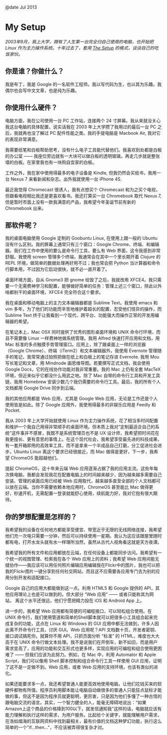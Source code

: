 @date Jul 2013

# My Setup

*2003年9月，我上大学，拥有了人生第一台完全归自己使用的电脑，也开始把 Linux 作为主力操作系统。十年过去了，套用 [The Setup](http://www.usesthis.com) 的格式，谈谈自己的吃饭家伙。*

## 你是谁？你做什么？

我是布丁，我是 Google 的一名软件工程师。我以写代码为生，也以其为乐趣。我偶尔也会写中文文章，也是纯为乐趣。

## 你使用什么硬件？

电脑方面，我在公司使用一台 PC 工作站，连接两个 24 寸屏幕。我从来就没关心我这台电脑的具体配置，说实话我在 2003 年上大学攒了我用过的最后一台 PC 之后，我就再也没了解过 PC 配件性能之类。我的手提电脑是 Macbook Air, 我对它的表现非常满意。

我需要纸笔和白板帮助思考，没有什么电子工具能代替他们。我喜欢到处都是白板的办公室 —— 我座位旁边就有一大块可以做白板的透明玻璃，再走几步就是整张墙的白板。在家里我也有一块购自宜家的白板。

工作之外，我在家中使用得最多的电子设备是 Kindle, 但我仍然会买纸书，我用一台 Nexus 7 来看新闻和杂志。出外我就使用一台 iPhone 4S.

最近我觉得 Chromecast 很诱人，我有点想买个 Chromecast 和为之买个电视，但跟看电视相比我还是更喜欢看书。我还打算买一台 Chromebook 取代 Nexus 7, 但是暂时市面上没有一款我满意的产品，我希望今年圣诞节前有新的 Chromebook 出来。

## 那软件呢？

我的桌面电脑使用 Google 定制的 Goobuntu Linux, 在使用上跟一般的 Ubuntu 没有什么区别。我的屏幕上通常只有三个窗口：Google Chrome、终端、和编辑器。我们在工作中使用的要么是命令行工具，要么有 Web 界面，这令我感到非常舒服。我使用 screen 管理多个终端，我通常会在其中一个里长期开着 Clojure 的 REPL 环境，做简单的数据处理再好用不过；我也常会把 Python 当计算器和命令行脚本用，不过因为它启动很快，就不必一直开着了。

桌面环境方面，自从 Gnome3 把 gnome 给毁了之后，我就改用 XFCE4。我只需要一个无需费神学习和配置，能够做好简单的任务：管理上述三个窗口，除此以外啥都别干的桌面环境，XFCE4 完全符合这个要求。

我在桌面和移动电脑上的主力文本编辑器都是 Sublime Text。我使用 emacs 和 vim 多年，为了他们的功能而辛苦地维护着超长的配置，忍受他们怪异的操作，而 Sublime Text 终于让我看到一个现代、跨平台、功能强大而操作正常的开发用编辑器的希望。

在笔记本上，Mac OSX 同时提供了优秀的图形桌面环境和 UNIX 命令行环境，而且不需要像 Linux 一样费神地做系统管理。我用 Alfred 快速打开应用和文档，用 Mac 标准的多点触摸手势管理窗口。应用上，除了跟桌面上一样的浏览器（Google Chrome）、终端（iTerm2）和文本编辑器外，我使用 Evernote 管理随手的笔记，我常常通过拍照把做在纸上和白板上的笔记存进 Evernote. 我用 Mou 写长笔记和文章，用 Mindnode 画思维导图。若要撰写正式文档，我会使用 Google Docs，它的在线协作功能对我非常重要。我的 Mac 上仍有全套 MacTeX 环境，但近来似乎它都没什么用武之地。除了 Mac 自带的命令行工具和开发工具链，我用 Homebrew 安装少数几个我仍需要的命令行工具。最后，我的所有个人文档都用 Google Drive 同步到云端。

我的其他应用都是 Web 应用，尤其是 Google Web 应用，无论是工作还是个人使用皆是如此。除了 Google 应用外，我使用得最多的非娱乐应用是 Feedly 和 Pocket.

我从 2003 年上大学开始就使用 Linux 作为主力操作系统，花了相当多时间配置和维护一个我自己用得非常顺手的桌面环境。但本质上我对“定制最适合自己的系统”这件事并不感冒，我既不是系统管理员也不是 UX 设计师，我希望把时间花在我更擅长、更有意思的事情上。在这个现代社会，我希望享受最先进的科技成果，有一套开箱即用的高效率工具，而不是拿来一个半成品自己打磨，分工促进社会进步。Ubuntu Linux 离这个要求已经很接近，而 Mac 做得是更好，下一步，我希望 ChromeOS 能超越他们。

提起 ChromeOS，这十年来云端 Web 应用逐渐占据了我的应用主流。这些年每次换电脑，我都会发现我花在配置电脑上的时间越来越少，因为越来越多需要自己安装、管理的桌面应用已经被 Web 应用取代，越来越多直至全部的个人文档都可以放在云端。当你不需要依赖本地应用时，ChromeOS 甚至能比 Mac 做得更好，秒速开机，无需配置一登录就能舒心使用，续航能力好，我对它抱有很大期待。

## 你的梦想配置是怎样的？

我希望我的设备在任何地方都能享受便宜、带宽近乎无限的无线网络连接，我希望他们充一次电只需要一分钟，然后可以持续使用一星期。我认为这应该跟屋里随时都有电，打开水龙头就有水一样理所当然，虽然从古代人视角看这就是天方夜谭。

我希望我的所有文件和应用都放在云端，在任何设备上都能同步访问。我希望有一个统一的视图管理、检索我在各个 Web 应用上的资料；我希望 Web 应用间能无缝协作——我应该可以用任何照片编辑应用编辑我在Flickr中的图片，我也可以把我的Flickr图片一键分享到任何社交网站，而且这不应需要各应用专门去为别的应用分别开发和适配接口。

Google 自己的应用大都能做到这一点。利用 HTML5 和 Google 提供的 API，其他应用理论上也是可以做到的。但大部分 “Web 应用” —— 或者只能称其为网站， 离这个水平还很远，他们宁愿把精力投在 iOS 和 Android App 上。

进一步的，我希望 Web 应用都有简便的可编程接口，可以轻松组合使用。在 UNIX 命令行，我们使用管道和简单的Shell脚本就可以把很多小工具组合起来完成复杂的功能，这点在 Linux 和 Windows 的 GUI 应用中都无法做到，许多人因此离不开命令行工具，讨厌 GUI。Web 应用呢？API 文档数十页，开发者密钥、接口调试搞死你。就算你不用 API，只抓页面分析 “标准” 的 HTML，难度也大大高于在 UNIX 命令行做文本处理。我不是说我们在开倒车，新不如旧，而是用户需求变高了，应用的功能和交互形式也更多样，实现应用的可编程和组合使用更困难了 —— 但我们应该为此努力。例如，在 Mac 中，利用 Automator 和 Apple Script，我们可以像用 Shell 脚本控制和组合命令行工具一样使用 GUI 应用，证明了这不是一定做不到。Web 应用，或者 Web 应用的支持环境，也该有类似的进化。

如果还能要求多一点，我还希望普通人能更高效地使用电脑，让他们花钱买来的软硬件都物有所值。程序员利用脚本能让电脑自动做很多的普通人只能狂点鼠标才能做的事，但这不是因为程序员就更聪明，更厉害，只是因为他们多懂了一种古怪的跟电脑交流的语言。其实，一个智力健全的人，能毫无障碍地说出：“如果Amazon上这个商品的价格降到100以下，就发信通知我”这样的话，电脑就应该有能力理解和执行这样的需求，为用户服务。比起给个关键字，就能理解用户需求，在浩如烟海的互联网资料中找到最相关，最有价值的文档这种梦幻功能，执行这么简单的一个"if…then…"，不应该被弄得很复杂才对。
